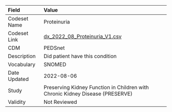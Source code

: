 |Field        |Value                                                                         |
|:------------|:-----------------------------------------------------------------------------|
|Codeset Name |Proteinuria                                                                   |
|Codeset Link |[dx_2022_08_Proteinuria_V1.csv](https://github.com/PEDSnet/Variable-Dictionary/blob/main/conditions/dx_2022_08_Proteinuria_V1.csv.csv)|
|CDM          |PEDSnet                                                                       |
|Description  |Did patient have this condition                                               |
|Vocabulary   |SNOMED                                                                        |
|Date Updated |2022-08-06                                                                    |
|Study        |Preserving Kidney Function in Children with Chronic Kidney Disease (PRESERVE) |
|Validity     |Not Reviewed                                                                  |
